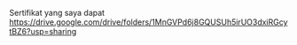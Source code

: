 Sertifikat yang saya dapat
https://drive.google.com/drive/folders/1MnGVPd6j8GQUSUh5irUO3dxiRGcytBZ6?usp=sharing
